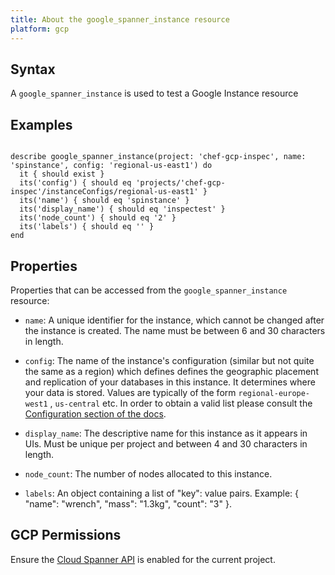 ```yaml
---
title: About the google_spanner_instance resource
platform: gcp
---
```


## Syntax
A `google_spanner_instance` is used to test a Google Instance resource

## Examples
```

describe google_spanner_instance(project: 'chef-gcp-inspec', name: 'spinstance', config: 'regional-us-east1') do
  it { should exist }
  its('config') { should eq 'projects/'chef-gcp-inspec'/instanceConfigs/regional-us-east1' }
  its('name') { should eq 'spinstance' }
  its('display_name') { should eq 'inspectest' }
  its('node_count') { should eq '2' }
  its('labels') { should eq '' }
end
```

## Properties
Properties that can be accessed from the `google_spanner_instance` resource:


  * `name`: A unique identifier for the instance, which cannot be changed after the instance is created. The name must be between 6 and 30 characters in length.

  * `config`: The name of the instance's configuration (similar but not quite the same as a region) which defines defines the geographic placement and replication of your databases in this instance. It determines where your data is stored. Values are typically of the form `regional-europe-west1` , `us-central` etc. In order to obtain a valid list please consult the [Configuration section of the docs](https://cloud.google.com/spanner/docs/instances).

  * `display_name`: The descriptive name for this instance as it appears in UIs. Must be unique per project and between 4 and 30 characters in length.

  * `node_count`: The number of nodes allocated to this instance.

  * `labels`: An object containing a list of "key": value pairs. Example: { "name": "wrench", "mass": "1.3kg", "count": "3" }.


## GCP Permissions

Ensure the [Cloud Spanner API](https://console.cloud.google.com/apis/library/spanner.googleapis.com/) is enabled for the current project.
